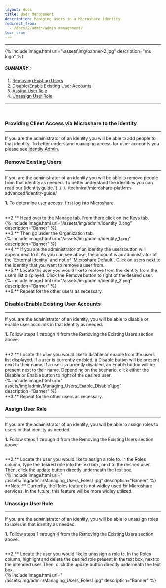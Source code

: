 ```yaml
--- 
layout: docs 
title: User Management  
description: Managing users in a Microshare identity 
redirect_from: 
  - /docs/2/admin/admin-management/ 
toc: true 
--- 
```

 
--------------------------------------- 
 
{% include image.html url="\assets\img\banner-2.jpg"  description="ms logo" %} 

##### SUMMARY :  
 
1. [Removing Existing Users](./#removing-existing-users) 
2. [Disable/Enable Existing User Accounts](./#disable/enable-existing-user-accounts) 
3. [Assign User Role](./#assign-user-role) 
4. [Unassign User Role](./#unassign-user-role) 
 
--------------------------------------- 
 
<br> 
 
 
### Providing Client Access via Microshare to the identity 
--------------------------------------- 
 
If you are the administrator of an identity you will be able to add people to that identity. To better understand managing access for other accounts you please see [Identity Admin.](../../../../../identity-admin/) 

 
### Remove Existing Users  
--------------------------------------- 

If you are the administrator of an identity you will be able to remove people from that identity as needed. To better understand the identities you can read our [identity guide.](../../../technical/microshare-platform-advanced/identity-guide/ 

**1.** To determine user access, first log into Microshare.  
 
<br> 
**2.** Head over to the Manage tab. From there click on the Keys tab. 
 
<br> 
{% include image.html url="/assets/img/admin/identity_0.png" description="Banner" %} 
 
<br> 
**3.** Then go under the Organization tab.  
 
<br> 
{% include image.html url="/assets/img/admin/identity_1.png" description="Banner" %} 
 
<br> 
**4.** If you are the administrator of an identity the users button will appear next to it. As you can see above, the account is an administrator of the `External Identity` and not of `Microshare Default`. Click on users next to the identity that you want to remove a user from. 

<br> 
**5.** Locate the user you would like to remove from the identity from the users list displayed. Click the Remove button to right of the desired user.  

<br> 
{% include image.html url="/assets/img/admin/identity_2.png" description="Banner" %} 

<br> 
**6.** Repeat for the other users as necessary. 

 

 

### Disable/Enable Existing User Accounts  
--------------------------------------- 

If you are the administrator of an identity, you will be able to disable or enable user accounts in that identity as needed. 

**1.** Follow steps 1 through 4 from the Removing the Existing Users section above. 

<br> 
**2.** Locate the user you would like to disable or enable from the users list displayed. If a user is currently enabled, a Disable button will be present next to their name. If a user is currently disabled, an Enable button will be present next to their name. Depending on the scenario, click either the Disable or Enable button to right of the desired user. 

<br> 
{% include image.html url=" assets/img/admin/Managing_Users_Enable_Disable1.jpg" description="Banner" %} 

<br> 
**3.** Repeat for the other users as necessary. 

 

 

### Assign User Role  
--------------------------------------- 

If you are the administrator of an identity, you will be able to assign roles to users in that identity as needed. 

**1.** Follow steps 1 through 4 from the Removing the Existing Users section above. 

<br> 
**2.** Locate the user you would like to assign a role to. In the Roles column, type the desired role into the text box, next to the desired user. Then, click the update button directly underneath the text box.  

<br> 
{% include image.html url=" /assets/img/admin/Managing_Users_Roles1.jpg" description="Banner" %} 

<br> 
**Note:** Currenlty, the Roles feature is not widley used for Microshare services. In the future, this feature will be more widley utilized. 

 

 

### Unassign User Role 
--------------------------------------- 

If you are the administrator of an identity, you will be able to unassign roles to users in that identity as needed. 

**1.** Follow steps 1 through 4 from the Removing the Existing Users section above. 

<br> 
**2.** Locate the user you would like to unassign a role to. In the Roles column, highlight and delete the desired role present in the text box, next to the intended user. Then, click the update button directly underneath the text box.  

<br> 
{% include image.html url=" /assets/img/admin/Managing_Users_Roles1.jpg" description="Banner" %} 
